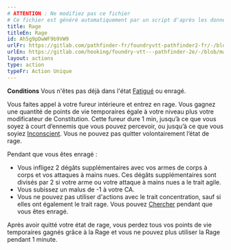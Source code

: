```yaml
---
# ATTENTION : Ne modifiez pas ce fichier
# Ce fichier est généré automatiquement par un script d'après les données du module Foundry VTT officiel et de sa traduction
title: Rage
titleEn: Rage
id: Ah5g9pDwWF9b9VW9
urlFr: https://gitlab.com/pathfinder-fr/foundryvtt-pathfinder2-fr/-/blob/master/data/actions/Ah5g9pDwWF9b9VW9.htm
urlEn: https://gitlab.com/hooking/foundry-vtt---pathfinder-2e/-/blob/master/packs/data/actions.db/rage.json
layout: actions
type: action
typeFr: Action Unique
---
```

**Conditions** Vous n'êtes pas déjà dans l'état [Fatigué](../conditions/fatigué.html) ou enragé.

Vous faites appel à votre fureur intérieure et entrez en rage. Vous gagnez une quantité de points de vie temporaires égale à votre niveau plus votre modificateur de Constitution. Cette fureur dure 1 min, jusqu’à ce que vous soyez à court d’ennemis que vous pouvez percevoir, ou jusqu’à ce que vous soyiez [Inconscient](../conditions/inconscient.html). Vous ne pouvez pas quitter volontairement l’état de rage.

Pendant que vous êtes enragé :

- Vous infligez 2 dégâts supplémentaires avec vos armes de corps à corps et vos attaques à mains nues. Ces dégâts supplémentaires sont divisés par 2 si votre arme ou votre attaque à mains nues a le trait agile.
- Vous subissez un malus de -1 à votre CA.
- Vous ne pouvez pas utiliser d'actions avec le trait concentration, sauf si elles ont également le trait rage. Vous pouvez [Chercher](chercher.html) pendant que vous êtes enragé.

Après avoir quitté votre état de rage, vous perdez tous vos points de vie temporaires gagnés grâce à la Rage et vous ne pouvez plus utiliser la Rage pendant 1 minute.
